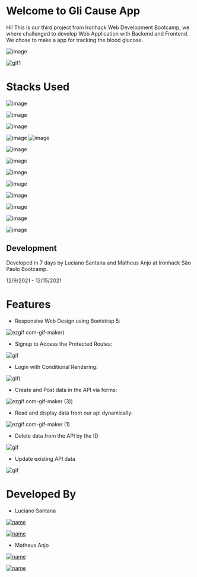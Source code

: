 
# Welcome to Gli Cause App

  

Hi! This is our third project from Ironhack Web Development Bootcamp, we where challenged to develop Web Application with Backend and Frontend. We chose to make a app for tracking the blood glucose.
  
  
  

![image](https://res.cloudinary.com/dzm8l29kq/image/upload/v1639608632/pictures/glicauseapp_home_cyf5wm.png)

  
  

![gif1](https://res.cloudinary.com/dzm8l29kq/image/upload/v1639610654/pictures/ezgif.com-gif-maker_14_o3n2cz.gif)

  
  

# Stacks Used

  

![image](https://camo.githubusercontent.com/268ac512e333b69600eb9773a8f80b7a251f4d6149642a50a551d4798183d621/68747470733a2f2f696d672e736869656c64732e696f2f62616467652f52656163742d3230323332413f7374796c653d666f722d7468652d6261646765266c6f676f3d7265616374266c6f676f436f6c6f723d363144414642)

  

![image](https://camo.githubusercontent.com/93c855ae825c1757f3426f05a05f4949d3b786c5b22d0edb53143a9e8f8499f6/68747470733a2f2f696d672e736869656c64732e696f2f62616467652f4a6176615363726970742d3332333333303f7374796c653d666f722d7468652d6261646765266c6f676f3d6a617661736372697074266c6f676f436f6c6f723d463744463145)

![image](https://img.shields.io/badge/Node.js-339933?style=for-the-badge&logo=nodedotjs&logoColor=white)


![image](https://img.shields.io/badge/Express.js-000000?style=for-the-badge&logo=express&logoColor=white)
  ![image](https://img.shields.io/badge/MongoDB-white?style=for-the-badge&logo=mongodb&logoColor=4EA94B)

![image](https://img.shields.io/badge/Bootstrap-563D7C?style=for-the-badge&logo=bootstrap&logoColor=white)

  ![image](https://img.shields.io/badge/Netlify-00C7B7?style=for-the-badge&logo=netlify&logoColor=white)

![image](https://img.shields.io/badge/Heroku-430098?style=for-the-badge&logo=heroku&logoColor=white)

![image](https://img.shields.io/badge/Insomnia-5849be?style=for-the-badge&logo=Insomnia&logoColor=white)

  

![image](https://img.shields.io/badge/CSS3-1572B6?style=for-the-badge&logo=css3&logoColor=white)

  

![image](https://img.shields.io/badge/npm-CB3837?style=for-the-badge&logo=npm&logoColor=white)

  

![image](https://img.shields.io/badge/Git-F05032?style=for-the-badge&logo=git&logoColor=white)

![image](https://img.shields.io/badge/GitHub-100000?style=for-the-badge&logo=github&logoColor=white)

  

## Development

  

Developed in 7 days by Luciano Santana and Matheus Anjo at Ironhack São Paulo Bootcamp.

  

12/9/2021 - 12/15/2021

  
  

# Features

  

- Responsive Web Design using Bootstrap 5:

  

![ezgif com-gif-maker](https://res.cloudinary.com/dzm8l29kq/image/upload/v1639609478/pictures/ezgif.com-gif-maker_6_glyuzg.gif))

  
  - Signup to Access the Protected Routes:

![gif](https://res.cloudinary.com/dzm8l29kq/image/upload/v1639610323/pictures/ezgif.com-gif-maker_12_dsspx6.gif)


  - Login with Conditional Rendering:

![gif](https://res.cloudinary.com/dzm8l29kq/image/upload/v1639610438/pictures/ezgif.com-gif-maker_13_h8zptz.gif))

- Create and Post data in the API via forms:

  

![ezgif com-gif-maker (3)](https://res.cloudinary.com/dzm8l29kq/image/upload/v1639609668/pictures/ezgif.com-gif-maker_7_z1zemu.gif))

  
  
  

- Read and display data from our api dynamically:

  

![ezgif com-gif-maker (1)](https://res.cloudinary.com/dzm8l29kq/image/upload/v1639609769/pictures/ezgif.com-gif-maker_8_gxglbd.gif)

  

- Delete data from the API by the ID

![gif](https://res.cloudinary.com/dzm8l29kq/image/upload/v1639609923/pictures/ezgif.com-gif-maker_10_nz5mx4.gif)

  

- Update existing API data

![gif](https://res.cloudinary.com/dzm8l29kq/image/upload/v1639610029/pictures/ezgif.com-gif-maker_11_fjmpov.gif)

  
  

# Developed By

  

- Luciano Santana

  

[![name](https://img.shields.io/badge/GitHub-100000?style=for-the-badge&logo=github&logoColor=white)](https://github.com/lucianobfs)

  

[![name](https://img.shields.io/badge/LinkedIn-0077B5?style=for-the-badge&logo=linkedin&logoColor=white)](https://www.linkedin.com/in/luciano-santana-65937a221/)

  
  

- Matheus Anjo

  

[![name](https://img.shields.io/badge/GitHub-100000?style=for-the-badge&logo=github&logoColor=white)](https://github.com/matheusanjo)

[![name](https://img.shields.io/badge/LinkedIn-0077B5?style=for-the-badge&logo=linkedin&logoColor=white)](https://www.linkedin.com/in/matheus-a-andre-04a0aa222/)
